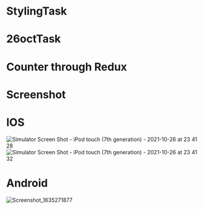 # StylingTask
# 26octTask

# Counter through Redux

# Screenshot 
# IOS
![Simulator Screen Shot - iPod touch (7th generation) - 2021-10-26 at 23 41 28](https://user-images.githubusercontent.com/91823530/138938275-c6af6195-e912-4df7-9bf4-f56e58ba3efa.png)
![Simulator Screen Shot - iPod touch (7th generation) - 2021-10-26 at 23 41 32](https://user-images.githubusercontent.com/91823530/138938288-cb953ef0-cc81-49f4-8267-b4c31b7b366e.png)


# Android
![Screenshot_1635271877](https://user-images.githubusercontent.com/91823530/138938337-aa6a47c4-2cd6-42c1-a7ef-899923729c4e.png)
